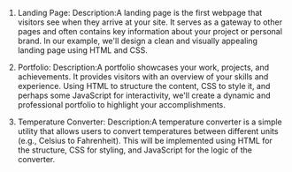 1. Landing Page:
Description:A landing page is the first webpage that visitors see when they arrive at your site. It serves as a gateway to other pages and often contains key information about your project or personal brand. In our example, we'll design a clean and visually appealing landing page using HTML and CSS.

2. Portfolio:
Description:A portfolio showcases your work, projects, and achievements. It provides visitors with an overview of your skills and experience. Using HTML to structure the content, CSS to style it, and perhaps some JavaScript for interactivity, we'll create a dynamic and professional portfolio to highlight your accomplishments.

3. Temperature Converter:
Description:A temperature converter is a simple utility that allows users to convert temperatures between different units (e.g., Celsius to Fahrenheit). This will be implemented using HTML for the structure, CSS for styling, and JavaScript for the logic of the converter.
